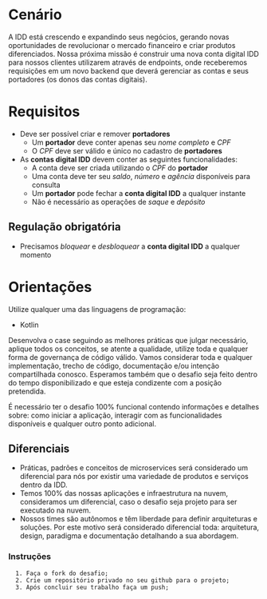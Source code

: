 # Cenário

A IDD está crescendo e expandindo seus negócios, gerando novas oportunidades de revolucionar o mercado financeiro e criar produtos diferenciados.
Nossa próxima missão é construir uma nova conta digital IDD para nossos clientes utilizarem através de endpoints, onde receberemos requisições em um novo backend que deverá gerenciar as contas e seus portadores (os donos das contas digitais).

# Requisitos

- Deve ser possível criar e remover **portadores**
    - Um **portador** deve conter apenas seu *nome completo* e *CPF*
    - O *CPF* deve ser válido e único no cadastro de **portadores**
- As **contas digital IDD** devem conter as seguintes funcionalidades:
    - A conta deve ser criada utilizando o *CPF* do **portador**
    - Uma conta deve ter seu *saldo*, *número* e *agência* disponíveis para consulta
    - Um **portador** pode fechar a **conta digital IDD** a qualquer instante
    - Não é necessário as operações de *saque* e *depósito*
    
## Regulação obrigatória

- Precisamos *bloquear* e *desbloquear* a **conta digital IDD** a qualquer momento

#  Orientações

Utilize qualquer uma das linguagens de programação:
- Kotlin

Desenvolva o case seguindo as melhores práticas que julgar necessário, aplique todos os conceitos, se atente a qualidade, utilize toda e qualquer forma de governança de código válido. Vamos considerar toda e qualquer implementação, trecho de código, documentação e/ou intenção compartilhada conosco. Esperamos também que o desafio seja feito dentro do tempo disponibilizado e que esteja condizente com a posição pretendida.

É necessário ter o desafio 100% funcional contendo informações e detalhes sobre: como iniciar a aplicação, interagir com as funcionalidades disponíveis e qualquer outro ponto adicional.

## Diferenciais

- Práticas, padrões e conceitos de microservices será considerado um diferencial para nós por existir uma variedade de produtos e serviços dentro da IDD.
- Temos 100% das nossas aplicações e infraestrutura na nuvem, consideramos um diferencial, caso o desafio seja projeto para ser executado na nuvem.
- Nossos times são autônomos e têm liberdade para definir arquiteturas e soluções. Por este motivo será considerado diferencial toda: arquitetura, design, paradigma e documentação detalhando a sua abordagem.

### Instruções
      1. Faça o fork do desafio;
      2. Crie um repositório privado no seu github para o projeto;
      3. Após concluir seu trabalho faça um push;
